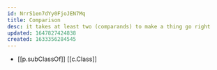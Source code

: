 ```yaml
---
id: NrrS1en7dYy0FjoJEN7Mq
title: Comparison
desc: it takes at least two (comparands) to make a thing go right
updated: 1647827424838
created: 1633356284545
---
```



- [[p.subClassOf]] [[c.Class]]
